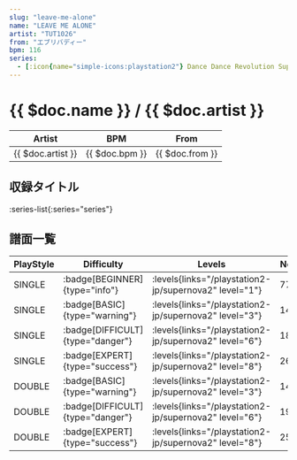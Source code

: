 ```yaml
---
slug: "leave-me-alone"
name: "LEAVE ME ALONE"
artist: "TUT1026"
from: "エブリバディー"
bpm: 116
series:
  - [:icon{name="simple-icons:playstation2"} Dance Dance Revolution SuperNOVA2 :icon{name="flag:jp-4x3"}](/playstation2-jp/supernova2)
---
```


# {{ $doc.name }} / {{ $doc.artist }}

|Artist|BPM|From|
|------|---|----|
|{{ $doc.artist }}|{{ $doc.bpm }}|{{ $doc.from }}|

## 収録タイトル

:series-list{:series="series"}

## 譜面一覧

|PlayStyle|Difficulty|Levels|Notes|Movie|
|---------|----------|------|-----|-----|
|SINGLE| :badge[BEGINNER]{type="info"}| :levels{links="/playstation2-jp/supernova2" level="1"}|77/0||
|SINGLE| :badge[BASIC]{type="warning"}| :levels{links="/playstation2-jp/supernova2" level="3"}|144/0||
|SINGLE| :badge[DIFFICULT]{type="danger"}| :levels{links="/playstation2-jp/supernova2" level="6"}|183/5||
|SINGLE| :badge[EXPERT]{type="success"}| :levels{links="/playstation2-jp/supernova2" level="8"}|261/5||
|DOUBLE| :badge[BASIC]{type="warning"}| :levels{links="/playstation2-jp/supernova2" level="3"}|144/0||
|DOUBLE| :badge[DIFFICULT]{type="danger"}| :levels{links="/playstation2-jp/supernova2" level="6"}|191/0||
|DOUBLE| :badge[EXPERT]{type="success"}| :levels{links="/playstation2-jp/supernova2" level="8"}|256/0||
